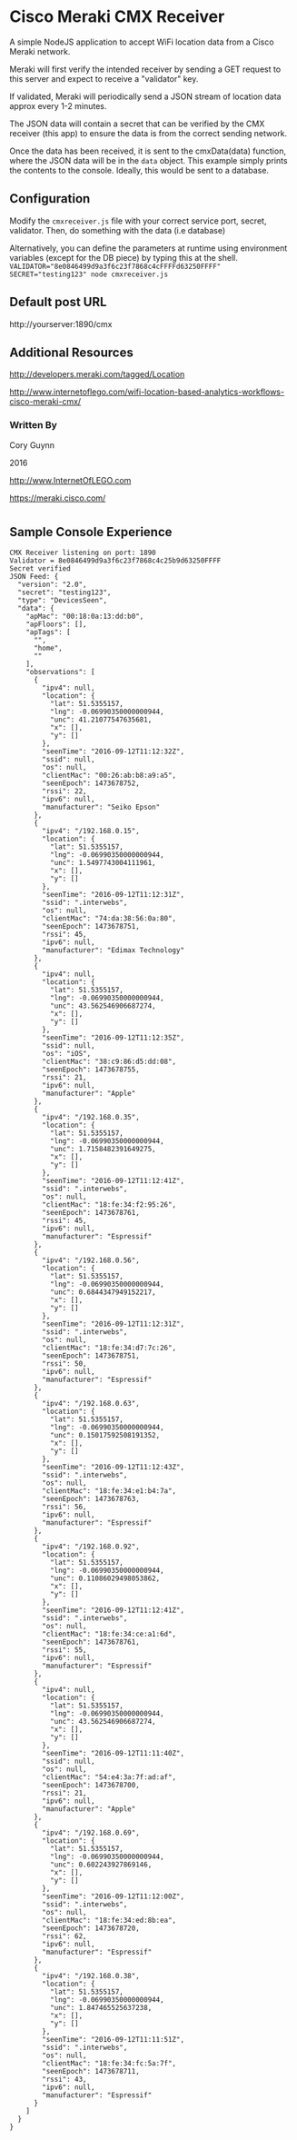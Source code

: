 # Cisco Meraki CMX Receiver
A simple NodeJS application to accept WiFi location data from a Cisco Meraki network.

Meraki will first verify the intended receiver by sending a GET request to this server and 
expect to receive a "validator" key.

If validated, Meraki will periodically send a JSON stream of location data approx every 1-2 minutes.

The JSON data will contain a secret that can be verified by the CMX receiver (this app) to ensure
the data is from the correct sending network.

Once the data has been received, it is sent to the cmxData(data) function, where the JSON data will be 
in the `data` object. This example simply prints the contents to the console. Ideally, this would be sent
to a database. 

## Configuration
Modify the `cmxreceiver.js` file with your correct service port, secret, validator. Then, do something with the data (i.e database)

Alternatively, you can define the parameters at runtime using environment variables (except for the DB piece) by typing this at the shell.
`VALIDATOR="8e0846499d9a3f6c23f7868c4cFFFFd63250FFFF" SECRET="testing123" node cmxreceiver.js`

## Default post URL
http://yourserver:1890/cmx


## Additional Resources
http://developers.meraki.com/tagged/Location

http://www.internetoflego.com/wifi-location-based-analytics-workflows-cisco-meraki-cmx/

### Written By
Cory Guynn

2016

http://www.InternetOfLEGO.com

https://meraki.cisco.com/

# 



## Sample Console Experience 

```
CMX Receiver listening on port: 1890
Validator = 8e0846499d9a3f6c23f7868c4c25b9d63250FFFF
Secret verified
JSON Feed: {
  "version": "2.0",
  "secret": "testing123",
  "type": "DevicesSeen",
  "data": {
    "apMac": "00:18:0a:13:dd:b0",
    "apFloors": [],
    "apTags": [
      "",
      "home",
      ""
    ],
    "observations": [
      {
        "ipv4": null,
        "location": {
          "lat": 51.5355157,
          "lng": -0.06990350000000944,
          "unc": 41.21077547635681,
          "x": [],
          "y": []
        },
        "seenTime": "2016-09-12T11:12:32Z",
        "ssid": null,
        "os": null,
        "clientMac": "00:26:ab:b8:a9:a5",
        "seenEpoch": 1473678752,
        "rssi": 22,
        "ipv6": null,
        "manufacturer": "Seiko Epson"
      },
      {
        "ipv4": "/192.168.0.15",
        "location": {
          "lat": 51.5355157,
          "lng": -0.06990350000000944,
          "unc": 1.5497743004111961,
          "x": [],
          "y": []
        },
        "seenTime": "2016-09-12T11:12:31Z",
        "ssid": ".interwebs",
        "os": null,
        "clientMac": "74:da:38:56:0a:80",
        "seenEpoch": 1473678751,
        "rssi": 45,
        "ipv6": null,
        "manufacturer": "Edimax Technology"
      },
      {
        "ipv4": null,
        "location": {
          "lat": 51.5355157,
          "lng": -0.06990350000000944,
          "unc": 43.562546906687274,
          "x": [],
          "y": []
        },
        "seenTime": "2016-09-12T11:12:35Z",
        "ssid": null,
        "os": "iOS",
        "clientMac": "38:c9:86:d5:dd:08",
        "seenEpoch": 1473678755,
        "rssi": 21,
        "ipv6": null,
        "manufacturer": "Apple"
      },
      {
        "ipv4": "/192.168.0.35",
        "location": {
          "lat": 51.5355157,
          "lng": -0.06990350000000944,
          "unc": 1.7158482391649275,
          "x": [],
          "y": []
        },
        "seenTime": "2016-09-12T11:12:41Z",
        "ssid": ".interwebs",
        "os": null,
        "clientMac": "18:fe:34:f2:95:26",
        "seenEpoch": 1473678761,
        "rssi": 45,
        "ipv6": null,
        "manufacturer": "Espressif"
      },
      {
        "ipv4": "/192.168.0.56",
        "location": {
          "lat": 51.5355157,
          "lng": -0.06990350000000944,
          "unc": 0.6844347949152217,
          "x": [],
          "y": []
        },
        "seenTime": "2016-09-12T11:12:31Z",
        "ssid": ".interwebs",
        "os": null,
        "clientMac": "18:fe:34:d7:7c:26",
        "seenEpoch": 1473678751,
        "rssi": 50,
        "ipv6": null,
        "manufacturer": "Espressif"
      },
      {
        "ipv4": "/192.168.0.63",
        "location": {
          "lat": 51.5355157,
          "lng": -0.06990350000000944,
          "unc": 0.15017592508191352,
          "x": [],
          "y": []
        },
        "seenTime": "2016-09-12T11:12:43Z",
        "ssid": ".interwebs",
        "os": null,
        "clientMac": "18:fe:34:e1:b4:7a",
        "seenEpoch": 1473678763,
        "rssi": 56,
        "ipv6": null,
        "manufacturer": "Espressif"
      },
      {
        "ipv4": "/192.168.0.92",
        "location": {
          "lat": 51.5355157,
          "lng": -0.06990350000000944,
          "unc": 0.11086029498053862,
          "x": [],
          "y": []
        },
        "seenTime": "2016-09-12T11:12:41Z",
        "ssid": ".interwebs",
        "os": null,
        "clientMac": "18:fe:34:ce:a1:6d",
        "seenEpoch": 1473678761,
        "rssi": 55,
        "ipv6": null,
        "manufacturer": "Espressif"
      },
      {
        "ipv4": null,
        "location": {
          "lat": 51.5355157,
          "lng": -0.06990350000000944,
          "unc": 43.562546906687274,
          "x": [],
          "y": []
        },
        "seenTime": "2016-09-12T11:11:40Z",
        "ssid": null,
        "os": null,
        "clientMac": "54:e4:3a:7f:ad:af",
        "seenEpoch": 1473678700,
        "rssi": 21,
        "ipv6": null,
        "manufacturer": "Apple"
      },
      {
        "ipv4": "/192.168.0.69",
        "location": {
          "lat": 51.5355157,
          "lng": -0.06990350000000944,
          "unc": 0.602243927869146,
          "x": [],
          "y": []
        },
        "seenTime": "2016-09-12T11:12:00Z",
        "ssid": ".interwebs",
        "os": null,
        "clientMac": "18:fe:34:ed:8b:ea",
        "seenEpoch": 1473678720,
        "rssi": 62,
        "ipv6": null,
        "manufacturer": "Espressif"
      },
      {
        "ipv4": "/192.168.0.38",
        "location": {
          "lat": 51.5355157,
          "lng": -0.06990350000000944,
          "unc": 1.847465525637238,
          "x": [],
          "y": []
        },
        "seenTime": "2016-09-12T11:11:51Z",
        "ssid": ".interwebs",
        "os": null,
        "clientMac": "18:fe:34:fc:5a:7f",
        "seenEpoch": 1473678711,
        "rssi": 43,
        "ipv6": null,
        "manufacturer": "Espressif"
      }
    ]
  }
}
```